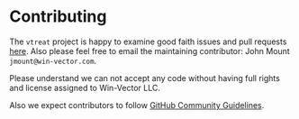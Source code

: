 # Contributing

The `vtreat` project is happy to examine good faith issues and pull requests [here](https://github.com/WinVector/vtreat).
Also please feel free to email the maintaining contributor: John Mount `jmount@win-vector.com`.

Please understand we can not accept any code without having full rights and license assigned to Win-Vector LLC.

Also we expect contributors to follow [GitHub Community Guidelines](https://help.github.com/articles/github-community-guidelines/).